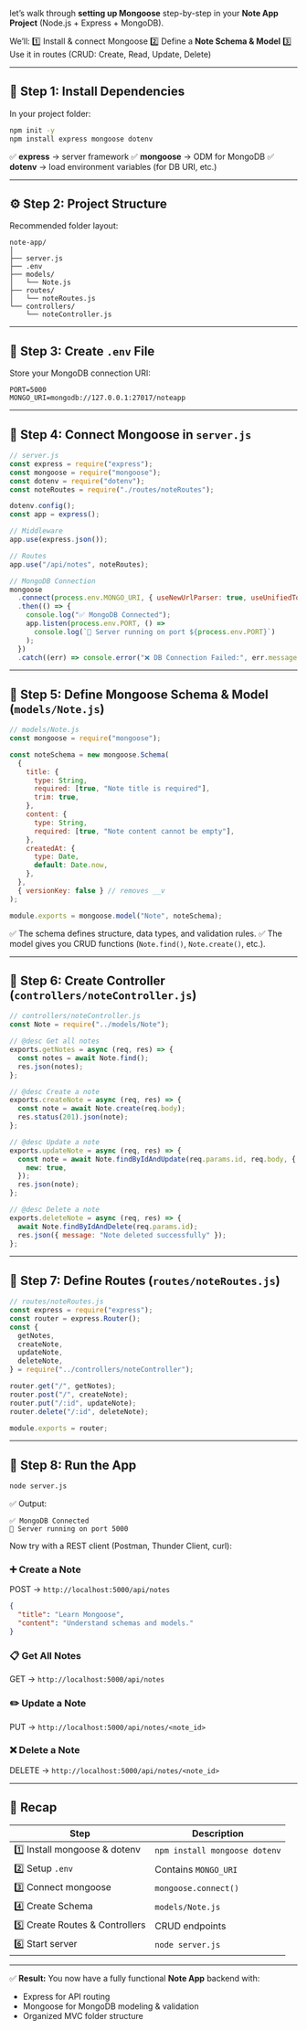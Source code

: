 let’s walk through **setting up Mongoose** step-by-step in your **Note App Project** (Node.js + Express + MongoDB).

We’ll:
1️⃣ Install & connect Mongoose
2️⃣ Define a **Note Schema & Model**
3️⃣ Use it in routes (CRUD: Create, Read, Update, Delete)

---

## 🧩 Step 1: Install Dependencies

In your project folder:

```bash
npm init -y
npm install express mongoose dotenv
```

✅ **express** → server framework
✅ **mongoose** → ODM for MongoDB
✅ **dotenv** → load environment variables (for DB URI, etc.)

---

## ⚙️ Step 2: Project Structure

Recommended folder layout:

```
note-app/
│
├── server.js
├── .env
├── models/
│   └── Note.js
├── routes/
│   └── noteRoutes.js
└── controllers/
    └── noteController.js
```

---

## 🧠 Step 3: Create `.env` File

Store your MongoDB connection URI:

```env
PORT=5000
MONGO_URI=mongodb://127.0.0.1:27017/noteapp
```

---

## 🔌 Step 4: Connect Mongoose in `server.js`

```js
// server.js
const express = require("express");
const mongoose = require("mongoose");
const dotenv = require("dotenv");
const noteRoutes = require("./routes/noteRoutes");

dotenv.config();
const app = express();

// Middleware
app.use(express.json());

// Routes
app.use("/api/notes", noteRoutes);

// MongoDB Connection
mongoose
  .connect(process.env.MONGO_URI, { useNewUrlParser: true, useUnifiedTopology: true })
  .then(() => {
    console.log("✅ MongoDB Connected");
    app.listen(process.env.PORT, () =>
      console.log(`🚀 Server running on port ${process.env.PORT}`)
    );
  })
  .catch((err) => console.error("❌ DB Connection Failed:", err.message));
```

---

## 🧱 Step 5: Define Mongoose Schema & Model (`models/Note.js`)

```js
// models/Note.js
const mongoose = require("mongoose");

const noteSchema = new mongoose.Schema(
  {
    title: {
      type: String,
      required: [true, "Note title is required"],
      trim: true,
    },
    content: {
      type: String,
      required: [true, "Note content cannot be empty"],
    },
    createdAt: {
      type: Date,
      default: Date.now,
    },
  },
  { versionKey: false } // removes __v
);

module.exports = mongoose.model("Note", noteSchema);
```

✅ The schema defines structure, data types, and validation rules.
✅ The model gives you CRUD functions (`Note.find()`, `Note.create()`, etc.).

---

## 🧩 Step 6: Create Controller (`controllers/noteController.js`)

```js
// controllers/noteController.js
const Note = require("../models/Note");

// @desc Get all notes
exports.getNotes = async (req, res) => {
  const notes = await Note.find();
  res.json(notes);
};

// @desc Create a note
exports.createNote = async (req, res) => {
  const note = await Note.create(req.body);
  res.status(201).json(note);
};

// @desc Update a note
exports.updateNote = async (req, res) => {
  const note = await Note.findByIdAndUpdate(req.params.id, req.body, {
    new: true,
  });
  res.json(note);
};

// @desc Delete a note
exports.deleteNote = async (req, res) => {
  await Note.findByIdAndDelete(req.params.id);
  res.json({ message: "Note deleted successfully" });
};
```

---

## 🚏 Step 7: Define Routes (`routes/noteRoutes.js`)

```js
// routes/noteRoutes.js
const express = require("express");
const router = express.Router();
const {
  getNotes,
  createNote,
  updateNote,
  deleteNote,
} = require("../controllers/noteController");

router.get("/", getNotes);
router.post("/", createNote);
router.put("/:id", updateNote);
router.delete("/:id", deleteNote);

module.exports = router;
```

---

## 🚀 Step 8: Run the App

```bash
node server.js
```

✅ Output:

```
✅ MongoDB Connected
🚀 Server running on port 5000
```

Now try with a REST client (Postman, Thunder Client, curl):

### ➕ Create a Note

POST → `http://localhost:5000/api/notes`

```json
{
  "title": "Learn Mongoose",
  "content": "Understand schemas and models."
}
```

### 📋 Get All Notes

GET → `http://localhost:5000/api/notes`

### ✏️ Update a Note

PUT → `http://localhost:5000/api/notes/<note_id>`

### ❌ Delete a Note

DELETE → `http://localhost:5000/api/notes/<note_id>`

---

## 🧠 Recap

| Step                            | Description                   |
| ------------------------------- | ----------------------------- |
| 1️⃣ Install mongoose & dotenv   | `npm install mongoose dotenv` |
| 2️⃣ Setup `.env`                | Contains `MONGO_URI`          |
| 3️⃣ Connect mongoose            | `mongoose.connect()`          |
| 4️⃣ Create Schema               | `models/Note.js`              |
| 5️⃣ Create Routes & Controllers | CRUD endpoints                |
| 6️⃣ Start server                | `node server.js`              |

---

✅ **Result:**
You now have a fully functional **Note App** backend with:

* Express for API routing
* Mongoose for MongoDB modeling & validation
* Organized MVC folder structure

